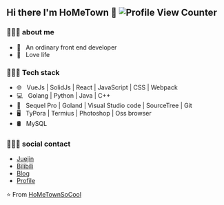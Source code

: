 ## Hi there I'm HoMeTown :wave: ![Profile View Counter](https://komarev.com/ghpvc/?username=HoMeTownSoCool)
<h3> 👨🏻‍💻  about me </h3>
<ul>
  <li>🌱 &nbsp; An ordinary front end developer</li>
  <li>🌱 &nbsp; Love life</li>
</ul>

<h3> 👨🏻‍💻 Tech stack </h3>
<ul>
  <li>🌐 &nbsp; VueJs | SolidJs | React | JavaScript | CSS | Webpack</li>
  <li>💻 &nbsp; Golang | Python | Java | C++</li>
  <li>🔧 &nbsp; Sequel Pro | Goland | Visual Studio code | SourceTree | Git</li>
  <li>🖥 &nbsp; TyPora | Termius | Photoshop | Oss browser</li>
  <li>🛢 &nbsp; MySQL</li>
</ul>

<h3> 👨🏻‍💻 social contact </h3>
<ul>
  <li><a href="https://juejin.cn/user/4116184668057390">Juejin</a></li>
  <li><a href="https://space.bilibili.com/443250712">Bilibili</a></li>
  <li><a href="http://blog.ishometown.com/">Blog</a></li>
  <li><a href="http://www.ishometown.com/">Profile</a></li>
</ul>

⭐️ From [HoMeTownSoCool](https://github.com/HoMeTownSoCool)
